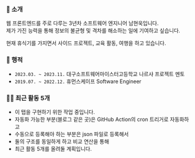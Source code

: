 ### 🙋 소개

웹 프론트엔드를 주로 다루는 3년차 소프트웨어 엔지니어 남현욱입니다.<br>
제가 가진 능력을 통해 정보의 불균형 및 격차를 해소하는 일에 기여하고 싶습니다.

현재 휴식기를 가지면서 사이드 프로젝트, 교육 활동, 여행을 하고 있습니다.

### 🚶 행적

- `2023.03. ~ 2023.11.` 대구소프트웨어마이스터고등학교 나르샤 프로젝트 멘토
- `2019.07. ~ 2022.12.` 휴먼스케이프 Software Engineer

### 🧑‍💻 최근 활동 5개

- 이 탭을 구현하기 위한 작업 중입니다.
- 자동화 가능한 부분(블로그 같은 곳)은 GitHub Action의 cron 트리거로 자동화하고
- 수동으로 등록해야 하는 부분은 json 파일로 등록해서
- 둘의 구조를 동일하게 하고 비교 연산을 통해
- 최근 활동 5개를 올려둘 계획입니다.
